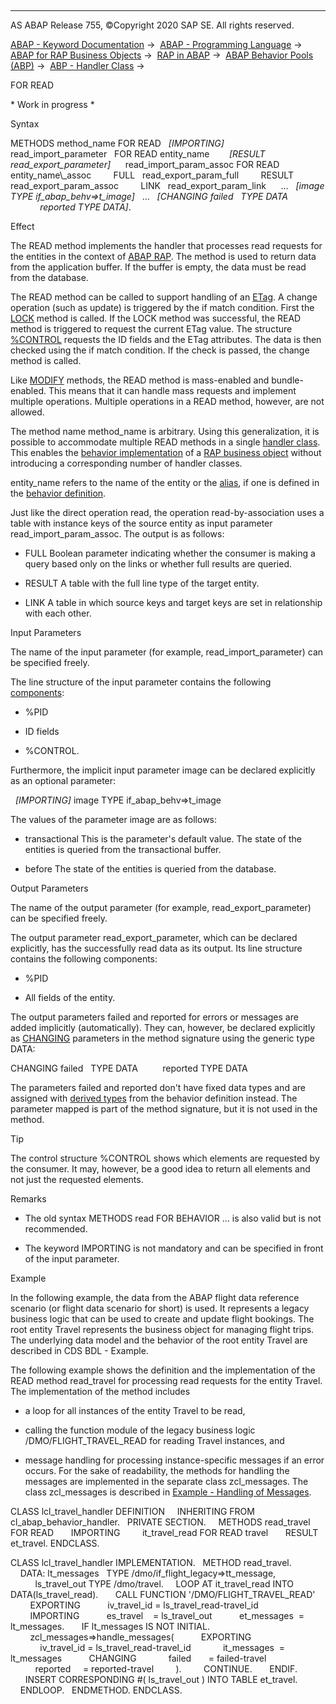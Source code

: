   

* * *

AS ABAP Release 755, ©Copyright 2020 SAP SE. All rights reserved.

[ABAP - Keyword Documentation](javascript:call_link\('abenabap.htm'\)) →  [ABAP - Programming Language](javascript:call_link\('abenabap_reference.htm'\)) →  [ABAP for RAP Business Objects](javascript:call_link\('abenabap_business_objects.htm'\)) →  [RAP in ABAP](javascript:call_link\('abenrestful_abap_programming.htm'\)) →  [ABAP Behavior Pools (ABP)](javascript:call_link\('abenabap_behavior_pools.htm'\)) →  [ABP - Handler Class](javascript:call_link\('abenabp_handler_class.htm'\)) → 

FOR READ

\* Work in progress \*

Syntax

METHODS method\_name FOR READ
  *\[*IMPORTING*\]*
     read\_import\_parameter   FOR READ entity\_name
       *\[*RESULT read\_export\_parameter*\]*
     read\_import\_param\_assoc FOR READ entity\_name\\\_assoc
        FULL   read\_export\_param\_full
        RESULT read\_export\_param\_assoc
        LINK   read\_export\_param\_link
     ...
  *\[*image TYPE if\_abap\_behv=>t\_image*\]*
  ...
  *\[*CHANGING failed   TYPE DATA
            reported TYPE DATA*\]*.

Effect

The READ method implements the handler that processes read requests for the entities in the context of [ABAP RAP](javascript:call_link\('abenabap_rap_glosry.htm'\) "Glossary Entry"). The method is used to return data from the application buffer. If the buffer is empty, the data must be read from the database.

The READ method can be called to support handling of an [ETag](javascript:call_link\('abenentity_tag_glosry.htm'\) "Glossary Entry"). A change operation (such as update) is triggered by the if match condition. First the [LOCK](javascript:call_link\('abenhandler_method_lock.htm'\)) method is called. If the LOCK method was successful, the READ method is triggered to request the current ETag value. The structure [%CONTROL](javascript:call_link\('abencomponents_derived_types.htm'\)) requests the ID fields and the ETag attributes. The data is then checked using the if match condition. If the check is passed, the change method is called.

Like [MODIFY](javascript:call_link\('abenhandler_method_modify.htm'\)) methods, the READ method is mass-enabled and bundle-enabled. This means that it can handle mass requests and implement multiple operations. Multiple operations in a READ method, however, are not allowed.

The method name method\_name is arbitrary. Using this generalization, it is possible to accommodate multiple READ methods in a single [handler class](javascript:call_link\('abenabp_handler_class.htm'\)). This enables the [behavior implementation](javascript:call_link\('abenbehavior_implement_glosry.htm'\) "Glossary Entry") of a [RAP business object](javascript:call_link\('abenrap_bo_glosry.htm'\) "Glossary Entry") without introducing a corresponding number of handler classes.

entity\_name refers to the name of the entity or the [alias](javascript:call_link\('abenbdl_alias.htm'\)), if one is defined in the [behavior definition](javascript:call_link\('abencds_behavior_definition_glosry.htm'\) "Glossary Entry").

Just like the direct operation read, the operation read-by-association uses a table with instance keys of the source entity as input parameter read\_import\_param\_assoc. The output is as follows:

-   FULL
    Boolean parameter indicating whether the consumer is making a query based only on the links or whether full results are queried.

-   RESULT
    A table with the full line type of the target entity.

-   LINK
    A table in which source keys and target keys are set in relationship with each other.

Input Parameters

The name of the input parameter (for example, read\_import\_parameter) can be specified freely.

The line structure of the input parameter contains the following [components](javascript:call_link\('abencomponents_derived_types.htm'\)):

-   %PID

-   ID fields

-   %CONTROL.

Furthermore, the implicit input parameter image can be declared explicitly as an optional parameter:

  *\[*IMPORTING*\]* image TYPE if\_abap\_behv=>t\_image

The values of the parameter image are as follows:

-   transactional
    This is the parameter's default value. The state of the entities is queried from the transactional buffer.

-   before
    The state of the entities is queried from the database.

Output Parameters

The name of the output parameter (for example, read\_export\_parameter) can be specified freely.

The output parameter read\_export\_parameter, which can be declared explicitly, has the successfully read data as its output. Its line structure contains the following components:

-   %PID

-   All fields of the entity.

The output parameters failed and reported for errors or messages are added implicitly (automatically). They can, however, be declared explicitly as [CHANGING](javascript:call_link\('abenchanging_type_data.htm'\)) parameters in the method signature using the generic type DATA:

CHANGING failed   TYPE DATA
         reported TYPE DATA

The parameters failed and reported don't have fixed data types and are assigned with [derived types](javascript:call_link\('abenrpm_derived_types.htm'\)) from the behavior definition instead. The parameter mapped is part of the method signature, but it is not used in the method.

Tip

The control structure %CONTROL shows which elements are requested by the consumer. It may, however, be a good idea to return all elements and not just the requested elements.

Remarks

-   The old syntax METHODS read FOR BEHAVIOR ... is also valid but is not recommended.

-   The keyword IMPORTING is not mandatory and can be specified in front of the input parameter.

Example

In the following example, the data from the ABAP flight data reference scenario (or flight data scenario for short) is used. It represents a legacy business logic that can be used to create and update flight bookings. The root entity Travel represents the business object for managing flight trips. The underlying data model and the behavior of the root entity Travel are described in CDS BDL - Example.

The following example shows the definition and the implementation of the READ method read\_travel for processing read requests for the entity Travel. The implementation of the method includes

-   a loop for all instances of the entity Travel to be read,

-   calling the function module of the legacy business logic /DMO/FLIGHT\_TRAVEL\_READ for reading Travel instances, and

-   message handling for processing instance-specific messages if an error occurs. For the sake of readability, the methods for handling the messages are implemented in the separate class zcl\_messages. The class zcl\_messages is described in [Example - Handling of Messages](javascript:call_link\('abenrpm_handling_messages.htm'\)).

CLASS lcl\_travel\_handler DEFINITION
    INHERITING FROM cl\_abap\_behavior\_handler.
  PRIVATE SECTION.
    METHODS read\_travel FOR READ
      IMPORTING
        it\_travel\_read FOR READ travel
      RESULT et\_travel.
ENDCLASS.

CLASS lcl\_travel\_handler IMPLEMENTATION.
  METHOD read\_travel.
    DATA: lt\_messages   TYPE /dmo/if\_flight\_legacy=>tt\_message,
          ls\_travel\_out TYPE /dmo/travel.
    LOOP AT it\_travel\_read INTO DATA(ls\_travel\_read).
      CALL FUNCTION '/DMO/FLIGHT\_TRAVEL\_READ'
        EXPORTING
          iv\_travel\_id = ls\_travel\_read-travel\_id
        IMPORTING
          es\_travel    = ls\_travel\_out
          et\_messages  = lt\_messages.
      IF lt\_messages IS NOT INITIAL.
        zcl\_messages=>handle\_messages(
          EXPORTING
            iv\_travel\_id = ls\_travel\_read-travel\_id
            it\_messages  = lt\_messages
          CHANGING
            failed       = failed-travel
            reported     = reported-travel
        ).
        CONTINUE.
      ENDIF.
      INSERT CORRESPONDING #( ls\_travel\_out ) INTO TABLE et\_travel.
    ENDLOOP.
  ENDMETHOD.
ENDCLASS.